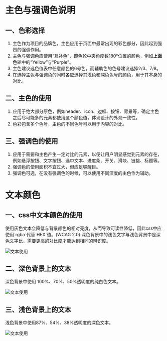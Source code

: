 # 主色与强调色说明
## 一、色彩选择
1. 主色作为项目的品牌色，主色应用于页面中最常出现的彩色部分，因此起到强烈的强调作用。
2. 主色与强调色应使用“互补色”，即色轮中夹角度数180°位置的颜色，例如**上面**色轮中的“Yellow”与“Purple”。
3. 主色建议选色值表中任意颜色的6号色，而辅助色的色号建议选择2/3、7/8。
4. 在选择主色与强调色的同时各应选择其浅色和深色色号的颜色，用于其本身的对比。
## 二、主色的使用
1. 应用于绝大部分原色，例如header、icon、边框、按钮、背景等，确定主色之后尽可能多的元素都使用这个颜色值，体现设计的外观一致性。
2. 色彩包含多个色号，主色的不同色号可以用于内容的对比。
## 三、强调色的使用
1. 应用于需要和主色产生一定对比的元素，以便让用户明显感觉到元素的存在，例如悬浮按钮、文字按钮、选中文本、进度条、开关、滑块、链接、标题等。
2. 强调色的使用面积不宜过大，但应足够醒目。
3. 强调色可选，在没有强调色的时候，可以使用不同深度的主色作为辅助。
# 文本颜色
## 一、css中文本颜色的使用
<div class="imgblock">
    <div class="sm">
        <p class="mult-text">使用灰色文本会降低与背景颜色的相对亮度，从而导致可读性降低，因此css中应使用`rgba`代替`HEX`值。(WCAG 2.0)
        深色背景中的浅色文字与浅色背景中是深色文字比，需要更高的对比度才能达到相同的辨识度。</p>
    </div>
    <div class="sm">
        <img class="img" src="https://ws1.sinaimg.cn/large/b0b365f5ly1frsghscmjyj20k408cjrv.jpg" alt="文本使用"/>
    </div>
</div>

## 二、深色背景上的文本

<div class="imgblock">
    <div class="sm">
        <p class="mult-text">深色背景中使用 100%、70%、50%透明度的纯白色文本。</p>
    </div>
    <div class="sm">
        <img class="img" src="https://ws1.sinaimg.cn/large/b0b365f5ly1frsgiqe7m1j20jy05kdg4.jpg" alt="文本使用"/>
    </div>
</div>

## 三、浅色背景上的文本
<div class="imgblock">
    <div class="sm">
        <p class="mult-text">浅色背景中使用87%、54%、38%透明度的深色文本。</p>
    </div>
    <div class="sm">
        <img class="img" src="https://ws1.sinaimg.cn/large/b0b365f5ly1frsgjdk1r1j20jw08gdg6.jpg" alt="文本使用" />
    </div>
</div>


